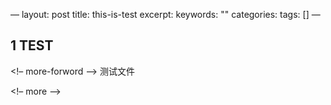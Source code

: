 <div class="HTML">
<p>
&#x2014;
layout: post
title: this-is-test
excerpt: 
keywords: ""
categories: 
tags: []
&#x2014;
</p>

</div>

<div id="outline-container-org99cae9b" class="outline-2">
<h2 id="org99cae9b"><span class="section-number-2">1</span> TEST</h2>
<div class="outline-text-2" id="text-1">
<div class="HTML">
<p>
&lt;!&#x2013; more-forword &#x2013;&gt;
测试文件
</p>

</div>


<div class="HTML">
<p>
&lt;!&#x2013; more &#x2013;&gt;
</p>

</div>
</div>
</div>
